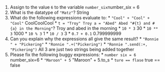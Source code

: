 1. Assign to the value `6` to the variable `number_six`number_six = 6
  2. What is the datatype of `"Matz"`?
  String
  3. What do the following expressions evaluate to:
    * `"Cool" + "Cool" + "Cool"`
    CoolCoolCool
    * `t = "Troy"
      Troy
      a = "Abed"
      Abed
      "#{t} and #{a} in the Morning"`?
      Troy and abed in the morning
    * `10 * 3`
      30
    * `10 ** 3`
      1000
    * `10 % 3`
      1
    * `10 / 3`
      3
    * `0.7 + 0.1`
      0.799999999
  4. Can you explain why the expressions all give the same result?
    * `"Ronnie " + "Pickering"`
    * `"Ronnie ".+("Pickering")`
    * `"Ronnie ".send(:+, "Pickering")`
    All 3 are just two strings being added together
  5. Please fix the following buggy expressions:
    * `number six = 6`
      number_six=6
    * `"Maroon" + 5`
      "Maroon" + 5.to_s
    * `ture == flase`
      true == false